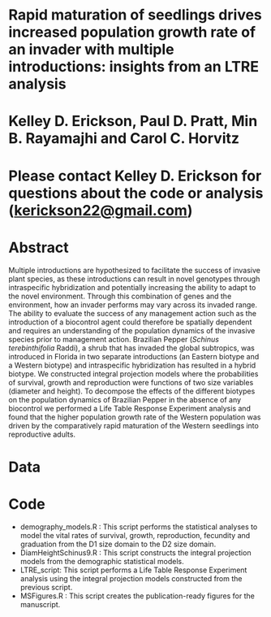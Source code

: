# Rapid maturation of seedlings drives increased population growth rate of an invader with multiple introductions: insights from an LTRE analysis

# Kelley D. Erickson, Paul D. Pratt, Min B. Rayamajhi and Carol C. Horvitz

# Please contact Kelley D. Erickson for questions about the code or analysis (kerickson22@gmail.com)

# Abstract 

Multiple introductions are hypothesized to facilitate the success of invasive plant species, as these introductions can result in novel genotypes through intraspecific hybridization and potentially increasing the ability to adapt to the novel environment. Through this combination of genes and the environment, how an invader performs may vary across its invaded range. The ability to evaluate the success of any management action such as the introduction of a biocontrol agent could therefore be spatially dependent and requires an understanding of the population dynamics of the invasive species prior to management action. Brazilian Pepper (*Schinus terebinthifolia* Raddi), a shrub that has invaded the global subtropics, was introduced in Florida in two separate introductions (an Eastern biotype and a Western biotype) and intraspecific hybridization has resulted in a hybrid biotype. We constructed integral projection models where the probabilities of survival, growth and reproduction were functions of two size variables (diameter and height). To decompose the effects of the different biotypes on the population dynamics of Brazilian Pepper in the absence of any biocontrol we performed a Life Table Response Experiment analysis and found that the higher population growth rate of the Western population was driven by the comparatively rapid maturation of the Western seedlings into reproductive adults. 

# Data

# Code 
* demography_models.R : This script performs the statistical analyses to model the vital rates of survival, growth, reproduction, fecundity and graduation from the D1 size domain to the D2 size domain. 
* DiamHeightSchinus9.R : This script constructs the integral projection models from the demographic statistical models. 
* LTRE_script: This script performs a Life Table Response Experiment analysis using the integral projection models constructed from the previous script. 
* MSFigures.R : This script creates the publication-ready figures for the manuscript. 

